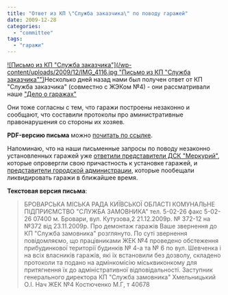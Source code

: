 ```yaml
---
title: "Ответ из КП \"Служба заказчика\" по поводу гаражей"
date: 2009-12-28
categories: 
  - "committee"
tags: 
  - "гаражи"
---
```


[![Письмо из КП "Служба заказчика"](/wp-content/uploads/2009/12/IMG_4116.jpg "Письмо из КП "Служба заказчика"")](http://shevchenko4a.brovary.org/wp-content/uploads/2009/12/IMG_4116.JPG "Письмо из КП \"Служба заказчика\"")Несколько дней назад нами был получен ответ от КП "Служба заказчика" (совместно с ЖЭКом №4) - они рассматривали наше ["Дело о гаражах"](http://shevchenko4a.brovary.org/garage-attack/)

Они тоже согласны с тем, что гаражи построены незаконно и сообщают, что составили протоколы про аминистративные правонарушения со стороны их хозяев.

**PDF-версию письма** можно [почитать по ссылке](http://docs.google.com/fileview?id=0B15gOycbY2u7YmU1MDg5Y2EtMzI2Mi00ODE2LWE0MDQtMjZhY2IxODVlZTQz&hl=ru).

Напоминаю, что на наши письменные запросы по поводу незаконно установленных гаражей уже [ответили представители ДСК "Меркурий"](http://shevchenko4a.brovary.org/answer-about-garages/), которые опровергли свою причастность к установке гаражей, и [представители городской администрации](http://shevchenko4a.brovary.org/otvet-gorodskoy-administratsii-po-povodu-garajey/), которые пообещали ликвидировать гаражи в ближайшее время. <!--more-->

**Текстовая версия письма**:

> БРОВАРСЬКА МІСЬКА РАДА КИЇВСЬКОЇ ОБЛАСТІ КОМУНАЛЬНЕ ПІДПРИЄМСТВО "СЛУЖБА ЗАМОВНИКА" тел. 5-02-26 факс 5-02-26 07400 м. Бровари, вул. Кутузова,2 21.12.2009р. № 372-12 на №372 від 23.11.2009р. Про демонтаж гаражів Ваше звернення до КП "Служба замовника" розглянуто. По суті звернення повідомляємо, що працівниками ЖЕК №4 проведено обстеження прибудинкової території будинків № 4-а та № 6 по вул. Шевченка і на всіх власників гаражів, які їх встановили без дозволу, складено протоколи та подано на адмінкомісію міськвиконкому для притягнення їх до адміністративної відповідальності. Заступник генерального директора КП "Служба замовника" Хмельницький О.І. Нач ЖЕК №4 Костюченко М.Г, т 40678
